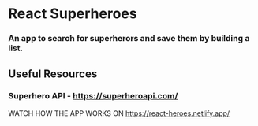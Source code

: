 # React Superheroes

### An app to search for superherors and save them by building a list.

## Useful Resources

### Superhero API - https://superheroapi.com/

WATCH HOW THE APP WORKS ON https://react-heroes.netlify.app/
